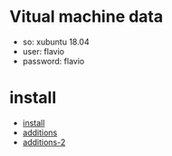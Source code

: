 # Vitual machine data
- so: xubuntu 18.04
- user: flavio
- password: flavio
  
# install
- [install](http://informatica.iesvalledeljerteplasencia.es/wordpress/instalacion-de-xubuntu-18-04-lts-en-virtualbox/)  
- [additions](https://www.diversidadyunpocodetodo.com/instalar-guest-additions-ubuntu-compartir-unidades-almacenamiento/)
- [additions-2](https://cambiatealinux.com/instalar-las-guest-additions-virtualbox-ubuntu-server)